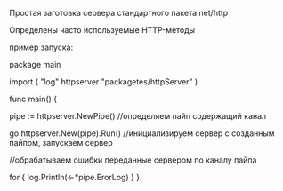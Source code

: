 Простая заготовка сервера стандартного пакета net/http

Определены часто используемые HTTP-методы

пример запуска:

package main

import (
	"log"
	httpserver "packagetes/httpServer"
)

func main() {
	
 pipe := httpserver.NewPipe()  //определяем пайп содержащий канал

 go httpserver.New(pipe).Run() //инициализируем сервер с созданным пайпом, запускаем сервер
	
 //обрабатываем ошибки переданные сервером по каналу пайпа
	
 for {
		log.Println(<-*pipe.ErorLog)
	}
}
